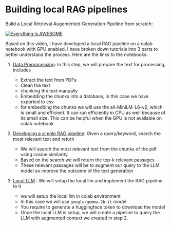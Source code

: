 # Building local RAG pipelines

Build a Local Retrieval Augemented Generation Pipeline from scratch: 

[![Everything Is AWESOME](https://i.ytimg.com/vi/qN_2fnOPY-M/sddefault.jpg)](https://www.youtube.com/watch?v=qN_2fnOPY-M&t=18797s)

Based on this video, I have developed a local RAG pipeline on a colab notebook with GPU enabled. I have broken down tutorials into 3 parts to better understand the process. 
Here are the links to the notebooks:

1. [Data Preprocessing](https://github.com/kavyajeetbora/nlp_doc/blob/master/notebooks/01_data_preprocessing.ipynb): In this step, we will prepare the text for processing, includes
    - Extract the text from PDFs
    - Clean the text
    - chunking the text manually
    - Embedding the chunks into a database, in this case we have exported to csv
    - for embedding the chunks we will use the all-MiniLM-L6-v2, which is small and efficient. It can run efficiently in CPU as well because of its small size. This can be helpful when the GPU is not available on colab notebook

2. [Developing a simple RAG pipeline](https://github.com/kavyajeetbora/nlp_doc/blob/master/notebooks/02_simple_RAG_pipeline.ipynb): Given a query/keyword, search the most relevant text and return
    - We will search the most relevant text from the chunks of the pdf using cosine similarity
    - Based on the search we will return the top-k relevant passages
    - These relevant passages will be to augment our query to the LLM model so improve the outcome of the text generation

3. [Local LLM](https://github.com/kavyajeetbora/nlp_doc/blob/master/notebooks/03_local_LLM.ipynb) : We will setup the local llm and implement the RAG pipeline to it
    - we will setup the local llm in colab environment
    - In this case we will use `google/gemma-2b-it` model
    - You require to generate a huggingface token to download the model
    - Once the local LLM is setup, we will create a pipeline to query the LLM with augmented context we created in step 2.
